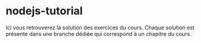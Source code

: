 # nodejs-tutorial

Ici vous retrouverez la solution des exercices du cours. Chaque solution est présente dans une branche dédiée qui correspond à un chapitre du cours.
